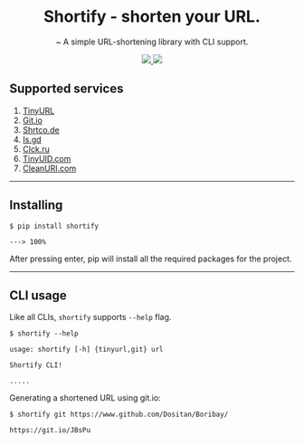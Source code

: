 <div align="center">
    <h1>Shortify - shorten your URL.</h1>
    <p>~ A simple URL-shortening library with CLI support.</p>
</div>

<div align="center">
    <a href="https://shortify.readthedocs.io/en/latest/">
        <img src="https://img.shields.io/pypi/dw/shortify.svg"/>
    </a>
    <a href="https://shortify.readthedocs.io/en/latest">
        <img src="https://readthedocs.org/projects/shortify/badge/?version=latest">
    </a>
</div>

## Supported services
1. [TinyURL](https://tinyurl.com)
2. [Git.io](https://git.io)
3. [Shrtco.de](https://shrtco.de)
4. [Is.gd](https://is.gd)
5. [Clck.ru](https://clck.ru)
6. [TinyUID.com](https://tinyuid.com)
7. [CleanURI.com](https://cleanuri.com)

-----

## Installing
```console
$ pip install shortify

---> 100%
```

After pressing enter, pip will install all the required packages for the project.

-----

## CLI usage
Like all CLIs, `shortify` supports `--help` flag.
```console
$ shortify --help

usage: shortify [-h] {tinyurl,git} url

Shortify CLI!

.....
```

Generating a shortened URL using git.io:
```console
$ shortify git https://www.github.com/Dositan/Boribay/

https://git.io/JBsPu
```
